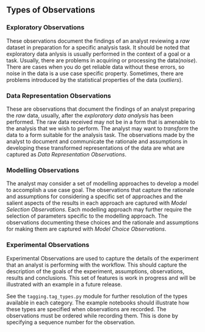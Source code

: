 ## Types of Observations


### Exploratory Observations
These observations document the findings of an analyst reviewing a _raw_ dataset in preparation for a specific analysis task. It should be noted that exploratory data anlysis is usually performed in the context of a goal or a task. Usually, there are problems in acquiring or processing the data(_noise_). There are cases when you do get reliable data without these errors, so noise in the data is a use case specific property. Sometimes, there are problems introduced by the statistical properties of the data (_outliers_).

### Data Representation Observations
These are observations that document the findings of an analyst preparing the _raw_ data, usually, after the _exploratory data analysis_ has been performed. The raw data received may not be in a form that is amenable to the analysis that we wish to perform. The analyst may want to _transform_ the data to a form suitable for the analysis task. The observations made by the analyst to document and communicate the rationale and assumptions in developing these transformed representations of the data are what are captured as _Data Representation Observations_.

### Modelling Observations
The analyst may consider a set of modelling approaches to develop a model to accomplish a use case goal. The observations that capture the rationale and assumptions for considering a specific set of approaches and the salient aspects of the results in each approach are captured with _Model Selection Observations_. Each modelling approach may further require the selection of parameters specific to the modelling approach. The observations documenting these choices and the rationale and assumptions for making them are captured with _Model Choice Observations_.

### Experimental Observations
Experimental Observations are used to capture the details of the experiment that an analyst is performing with the workflow. This should capture the description of the goals of the experiment, assumptions, observations, results and conclusions. This set of features is work in progress and will be illustrated with an example in a future release.


See the ```tagging.tag_types.py``` module for further resolution of the types available in each category. The example notebooks should illustrate how these types are specified when observations are recorded. The observations must be ordered while recording them. This is done by specifying a sequence number for the observation.
